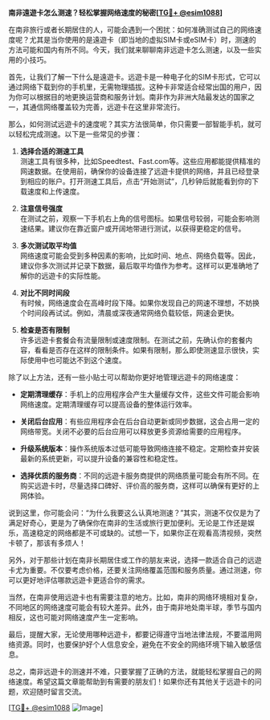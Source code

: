 **南非遠遊卡怎么测速？轻松掌握网络速度的秘密[[TG💪+ @esim1088](https://t.me/s/esim1088)]**

在南非旅行或者长期居住的人，可能会遇到一个困扰：如何准确测试自己的网络速度呢？尤其是当你使用的是遠遊卡（即当地的虚拟SIM卡或eSIM卡）时，测速的方法可能和国内有所不同。今天，我们就来聊聊南非远遊卡怎么测速，以及一些实用的小技巧。

首先，让我们了解一下什么是遠遊卡。远遊卡是一种电子化的SIM卡形式，它可以通过网络下载到你的手机里，无需物理插拔。这种卡非常适合经常出国的用户，因为你可以根据目的地更换运营商和服务计划。南非作为非洲大陆最发达的国家之一，其通信网络覆盖较为完善，远遊卡在这里非常流行。

那么，如何测试远遊卡的速度呢？其实方法很简单，你只需要一部智能手机，就可以轻松完成测速。以下是一些常见的步骤：

1. **选择合适的测速工具**  
   测速工具有很多种，比如Speedtest、Fast.com等。这些应用都能提供精准的网速数据。在使用前，确保你的设备连接了远遊卡提供的网络，并且已经登录到相应的账户。打开测速工具后，点击“开始测试”，几秒钟后就能看到你的下载速度和上传速度。

2. **注意信号强度**  
   在测试之前，观察一下手机右上角的信号图标。如果信号较弱，可能会影响测速结果。建议你在靠近窗户或开阔地带进行测试，以获得更稳定的信号。

3. **多次测试取平均值**  
   网络速度可能会受到多种因素的影响，比如时间、地点、网络负载等。因此，建议你多次测试并记录下数据，最后取平均值作为参考。这样可以更准确地了解你的远遊卡的实际性能。

4. **对比不同时间段**  
   有时候，网络速度会在高峰时段下降。如果你发现自己的网速不理想，不妨换个时间段再试试。例如，清晨或深夜通常网络负载较低，网速会更快。

5. **检查是否有限制**  
   许多远遊卡套餐会有流量限制或速度限制。在测试之前，先确认你的套餐内容，看看是否存在这样的限制条件。如果有限制，那么即使测速显示很快，实际使用中也可能达不到这个速度。

除了以上方法，还有一些小贴士可以帮助你更好地管理远遊卡的网络速度：

- **定期清理缓存**：手机上的应用程序会产生大量缓存文件，这些文件可能会影响网络速度。定期清理缓存可以提高设备的整体运行效率。
  
- **关闭后台应用**：有些应用程序会在后台自动更新或同步数据，这会占用一定的网络带宽。关闭不必要的后台应用可以释放更多资源给需要的应用程序。

- **升级系统版本**：操作系统版本过低可能导致网络连接不稳定。定期检查并安装最新的系统更新，可以提升设备的兼容性和稳定性。

- **选择优质的服务商**：不同的远遊卡服务商提供的网络质量可能会有所不同。在购买远遊卡时，尽量选择口碑好、评价高的服务商，这样可以确保有更好的上网体验。

说到这里，你可能会问：“为什么我要这么认真地测速？”其实，测速不仅仅是为了满足好奇心，更是为了确保你在南非的生活或旅行更加便利。无论是工作还是娱乐，高速稳定的网络都是不可或缺的。试想一下，如果你正在观看高清视频，突然卡顿了，那该有多烦人！

另外，对于那些计划在南非长期居住或工作的朋友来说，选择一款适合自己的远遊卡尤为重要。不仅要考虑价格，还要关注网络覆盖范围和服务质量。通过测速，你可以更好地评估哪款远遊卡更适合你的需求。

当然，在南非使用远遊卡也有需要注意的地方。比如，南非的网络环境相对复杂，不同地区的网络速度可能会有较大差异。此外，由于南非地处南半球，季节与国内相反，这也可能对网络速度产生一定影响。

最后，提醒大家，无论使用哪种远遊卡，都要记得遵守当地法律法规，不要滥用网络资源。同时，也要保护好个人信息安全，避免在不安全的网络环境下输入敏感信息。

总之，南非远遊卡的测速并不难，只要掌握了正确的方法，就能轻松掌握自己的网络速度。希望这篇文章能帮助到有需要的朋友们！如果你还有其他关于远遊卡的问题，欢迎随时留言交流。

[[TG💪+ @esim1088](https://t.me/s/esim1088) ![Image](https://i.postimg.cc/4NQfJmqS/Snipaste-2025-05-13-00-14-12.png)]